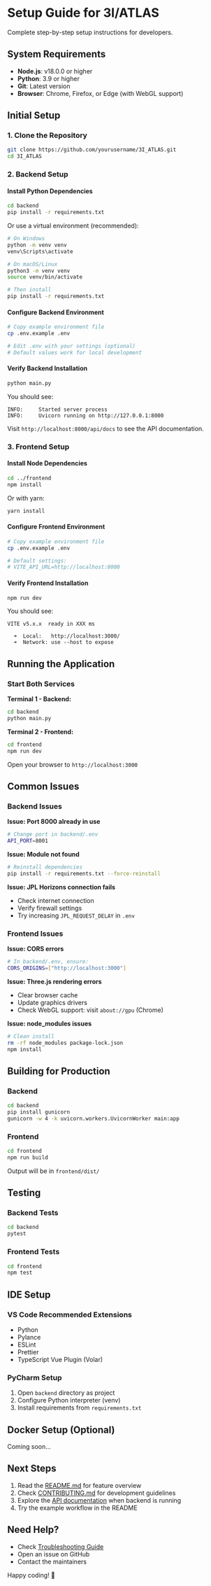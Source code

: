 # Setup Guide for 3I/ATLAS

Complete step-by-step setup instructions for developers.

## System Requirements

- **Node.js**: v18.0.0 or higher
- **Python**: 3.9 or higher
- **Git**: Latest version
- **Browser**: Chrome, Firefox, or Edge (with WebGL support)

## Initial Setup

### 1. Clone the Repository

```bash
git clone https://github.com/yourusername/3I_ATLAS.git
cd 3I_ATLAS
```

### 2. Backend Setup

#### Install Python Dependencies

```bash
cd backend
pip install -r requirements.txt
```

Or use a virtual environment (recommended):

```bash
# On Windows
python -m venv venv
venv\Scripts\activate

# On macOS/Linux
python3 -m venv venv
source venv/bin/activate

# Then install
pip install -r requirements.txt
```

#### Configure Backend Environment

```bash
# Copy example environment file
cp .env.example .env

# Edit .env with your settings (optional)
# Default values work for local development
```

#### Verify Backend Installation

```bash
python main.py
```

You should see:
```
INFO:     Started server process
INFO:     Uvicorn running on http://127.0.0.1:8000
```

Visit `http://localhost:8000/api/docs` to see the API documentation.

### 3. Frontend Setup

#### Install Node Dependencies

```bash
cd ../frontend
npm install
```

Or with yarn:
```bash
yarn install
```

#### Configure Frontend Environment

```bash
# Copy example environment file
cp .env.example .env

# Default settings:
# VITE_API_URL=http://localhost:8000
```

#### Verify Frontend Installation

```bash
npm run dev
```

You should see:
```
VITE v5.x.x  ready in XXX ms

  ➜  Local:   http://localhost:3000/
  ➜  Network: use --host to expose
```

## Running the Application

### Start Both Services

**Terminal 1 - Backend:**
```bash
cd backend
python main.py
```

**Terminal 2 - Frontend:**
```bash
cd frontend
npm run dev
```

Open your browser to `http://localhost:3000`

## Common Issues

### Backend Issues

**Issue: Port 8000 already in use**
```bash
# Change port in backend/.env
API_PORT=8001
```

**Issue: Module not found**
```bash
# Reinstall dependencies
pip install -r requirements.txt --force-reinstall
```

**Issue: JPL Horizons connection fails**
- Check internet connection
- Verify firewall settings
- Try increasing `JPL_REQUEST_DELAY` in `.env`

### Frontend Issues

**Issue: CORS errors**
```bash
# In backend/.env, ensure:
CORS_ORIGINS=["http://localhost:3000"]
```

**Issue: Three.js rendering errors**
- Clear browser cache
- Update graphics drivers
- Check WebGL support: visit `about://gpu` (Chrome)

**Issue: node_modules issues**
```bash
# Clean install
rm -rf node_modules package-lock.json
npm install
```

## Building for Production

### Backend
```bash
cd backend
pip install gunicorn
gunicorn -w 4 -k uvicorn.workers.UvicornWorker main:app
```

### Frontend
```bash
cd frontend
npm run build
```

Output will be in `frontend/dist/`

## Testing

### Backend Tests
```bash
cd backend
pytest
```

### Frontend Tests
```bash
cd frontend
npm test
```

## IDE Setup

### VS Code Recommended Extensions
- Python
- Pylance
- ESLint
- Prettier
- TypeScript Vue Plugin (Volar)

### PyCharm Setup
1. Open `backend` directory as project
2. Configure Python interpreter (venv)
3. Install requirements from `requirements.txt`

## Docker Setup (Optional)

Coming soon...

## Next Steps

1. Read the [README.md](README.md) for feature overview
2. Check [CONTRIBUTING.md](CONTRIBUTING.md) for development guidelines
3. Explore the [API documentation](http://localhost:8000/api/docs) when backend is running
4. Try the example workflow in the README

## Need Help?

- Check [Troubleshooting Guide](TROUBLESHOOTING.md)
- Open an issue on GitHub
- Contact the maintainers

Happy coding! 🚀
